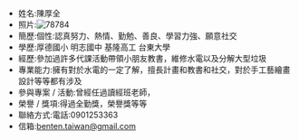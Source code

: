 -  姓名:陳厚全 
- 照片:![78784](https://user-images.githubusercontent.com/92413389/200111092-5b023bf4-4bf7-46ad-bfd3-6bed60ad095a.jpg)
- 簡歷:個性:認真努力、熱情、勤勉、善良、學習力強、願意社交
- 學歷:厚德國小 明志國中 基隆高工 台東大學
- 經歷:參加過許多代課活動帶領小朋友教書，維修水電以及分解大型垃圾
- 專業能力:擁有對於水電的一定了解，擅長計畫和教書和社交，對於手工藝繪畫設計等等都有涉及
- 參與專案 / 活動:曾經任過讀經班老師，
- 榮譽 / 獎項:得過全勤獎，榮譽獎等等
- 聯絡方式:電話:0901253363
- 信箱:benten.taiwan@gmail.com

<!---
Chenchem/Chenchem is a ✨ special ✨ repository because its `README.md` (this file) appears on your GitHub profile.
You can click the Preview link to take a look at your changes.
--->
